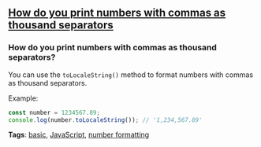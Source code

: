 ## [How do you print numbers with commas as thousand separators](#how-do-you-print-numbers-with-commas-as-thousand-separators)

### How do you print numbers with commas as thousand separators?

You can use the `toLocaleString()` method to format numbers with commas as thousand separators.

Example:

```javascript
const number = 1234567.89;
console.log(number.toLocaleString()); // '1,234,567.89'
```

**Tags**: [basic](./level/basic), [JavaScript](./theme/javascript), [number formatting](./theme/number_formatting)


